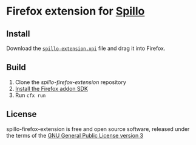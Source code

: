 Firefox extension for [Spillo](//bananafishsoftware.com/products/spillo/)
=========

## Install
Download the [`spillo-extension.xpi`](//github.com/albohlabs/spillo-firefox-extension/releases/tag/1.0) file and drag it into Firefox.

## Build
1. Clone the _spillo-firefox-extension_ repository
2. [Install the Firefox addon SDK](//developer.mozilla.org/en-US/Add-ons/SDK/Tutorials/Installation)
3. Run `cfx run`

## License
spillo-firefox-extension is free and open source software, released under the terms of the [GNU General Public License version 3](http://www.gnu.org/licenses/gpl.html)
